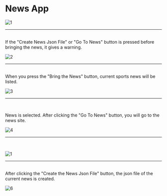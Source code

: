 # News App

![1](https://user-images.githubusercontent.com/57836014/177062186-ef3a70af-1d70-4f77-94b6-c10cf0944465.png)

<hr>
<br>
If the "Create News Json File" or "Go To News" button is pressed before bringing the news, it gives a warning.

![2](https://user-images.githubusercontent.com/57836014/177062187-19301bd7-fb77-4039-8430-65ac4636edf8.png)

<hr>
<br>
When you press the "Bring the News" button, current sports news will be listed.


![3](https://user-images.githubusercontent.com/57836014/177062190-854e9e25-dfaa-4049-92d6-6c27efe8cfb4.png)

<hr>
<br>

News is selected. After clicking the "Go To News" button, you will go to the news site.
<br>

![4](https://user-images.githubusercontent.com/57836014/177062191-f892adef-327e-4190-a11b-87b98d43e41a.png)


<hr>
<br>

![1](https://user-images.githubusercontent.com/57836014/177062491-e2bc1ede-de9a-4516-9de2-1b0423bfc32e.png)


<hr>
<br>
After clicking the "Create the News Json File" button, the json file of the current news is created.

![6](https://user-images.githubusercontent.com/57836014/177062328-f93e4411-c143-4ae5-99d8-bddc3258e99c.png)
